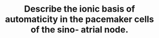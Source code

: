 ---
title: "Describe the ionic basis of automaticity in the pacemaker cells of the sino- atrial node."
entityType: SAQ
exam: PEX
college: ANZCA
year: 2020
sitting: A
question: 10
passRate: 86
EC_expectedDomains:
- "The domains for this question were: Diagram of SAN action potential, Concept of automaticity, Phase 0, Phase 3, Phase 4 and Factors affecting"
EC_extraCredit:
- "Further marks were given for explanation of the factors that affect the potential with a focus on the effects of sympathetic and parasympathetic input."
- "The better answers included a detailed description of the interplay of sodium, calcium and potassium currents and how these contribute to the pacemaker potential."
EC_errorsCommon:
- "This question was answered well with some excellent responses."
---